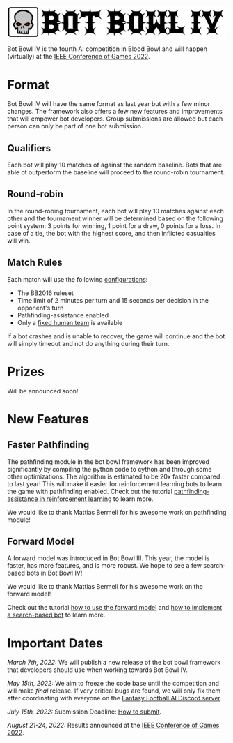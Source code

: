 ![Bot Bowl IV](img/botbowl-iv.png?raw=true "Bot Bowl IV")

Bot Bowl IV is the fourth AI competition in Blood Bowl and will happen (virtually) at the [IEEE Conference of Games 2022](https://ieee-cog.org/2022/). 

# Format
Bot Bowl IV will have the same format as last year but with a few minor changes. 
The framework also offers a few new features and improvements that will empower bot developers. 
Group submissions are allowed but each person can only be part of one bot submission.

## Qualifiers
Each bot will play 10 matches of against the random baseline. 
Bots that are able ot outperform the baseline will proceed to the round-robin tournament.

## Round-robin
In the round-robing tournament, each bot will play 10 matches against each other and the tournament winner will be determined based on the following point system: 3 points for winning, 1 point for a draw, 0 points for a loss. 
In case of a tie, the bot with the highest score, and then inflicted casualties will win.

## Match Rules
Each match will use the following [configurations](../botbowl/data/config/bot-bowl.json):

- The BB2016 ruleset
- Time limit of 2 minutes per turn and 15 seconds per decision in the opponent's turn
- Pathfinding-assistance enabled
- Only a [fixed human team](../botbowl/data/teams/11/human.json) is available

If a bot crashes and is unable to recover, the game will continue and the bot will simply timeout and not do anything during their turn.

# Prizes
Will be announced soon!

# New Features

## Faster Pathfinding
The pathfinding module in the bot bowl framework has been improved significantly by compiling the python code to cython and through some other optimizations.
The algorithm is estimated to be 20x faster compared to last year!
This will make it easier for reinforcement learning bots to learn the game with pathfinding enabled.
Check out the tutorial [pathfinding-assistance in reinforcement learning](a2c-pathfinding.md) to learn more.

We would like to thank Mattias Bermell for his awesome work on pathfinding module!

## Forward Model
A forward model was introduced in Bot Bowl III. This year, the model is faster, has more features, and is more robust.
We hope to see a few search-based bots in Bot Bowl IV!

We would like to thank Mattias Bermell for his awesome work on the forward model!

Check out the tutorial [how to use the forward model](forward-model.md) and [how to implement a search-based bot](search-based.md) to learn more.

# Important Dates

*March 7th, 2022:* We will publish a new release of the bot bowl framework that developers should use when working towards Bot Bowl IV.

*May 15th, 2022:* We aim to freeze the code base until the competition and will make _final_ release. If very critical bugs are found, we will only fix them after coordinating with everyone on the [Fantasy Football AI Discord server](https://discord.gg/MTXMuae).

*July 15th, 2022:* Submission Deadline: [How to submit](submit.md).

*August 21-24, 2022:* Results announced at the [IEEE Conference of Games 2022](https://ieee-cog.org/2022/).
